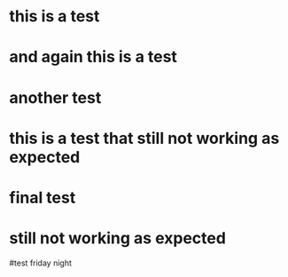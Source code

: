 # this is a test
# and again this is a test
# another test

# this is a test that still not working as expected

# final test
# still not working as expected

#test friday night